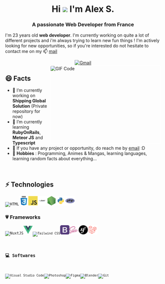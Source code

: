 
<h1 align="center">Hi <img src="https://media.giphy.com/media/hvRJCLFzcasrR4ia7z/giphy.gif" width="25px"> I'm Alex S.</h1>
<h3 align="center">A passionate Web Developer from France</h3>

I'm 23 years old **web developer**. I'm currently working on quite a lot of different projects and 
i'm always trying to learn new fun things ! I'm actively looking for new opportunities, so if you're interested
do not hesitate to contact me on my 📫 [mail](mailto:salimalexo@gmail.com)

<div align="center"><a href="mailto:salimalexo@gmail.com"><img alt="Gmail" src="https://img.shields.io/badge/Gmail-D14836?style=for-the-badge&logo=gmail&logoColor=white" /></a></div>

<img align="right" alt="GIF Code" src="https://cdn.dribbble.com/users/132194/screenshots/3143314/codingdribbble.gif" style="border: 2px solid white; border-radius:5px" height="250" width="355"/>

## 😄 Facts
- 🔭 I’m currently working on **Shipping Global Solution** (Private repository for now)
- 🌱 I’m currently learning **RubyOnRails**, **Meteor JS** and **Typescript**
- 💼 If you have any project or opportunity, do reach me by [email](mailto:salimalexo@gmail.com) :D
- 🤘 **Hobbies** : Programming, Animes & Mangas, learning languages, learning random facts about everything...

<br>

## ⚡ Technologies
<code><img height="30" src="https://avatars.githubusercontent.com/u/23360933?s=200&v=4" title="HTML"></code><code><img height="30" src="https://raw.githubusercontent.com/github/explore/80688e429a7d4ef2fca1e82350fe8e3517d3494d/topics/css/css.png" title="CSS"></code><code><img height="30" src="https://raw.githubusercontent.com/github/explore/80688e429a7d4ef2fca1e82350fe8e3517d3494d/topics/javascript/javascript.png" title="Javascript"></code><code><img height="30" src="https://raw.githubusercontent.com/github/explore/80688e429a7d4ef2fca1e82350fe8e3517d3494d/topics/jquery/jquery.png" title="jQuery"></code><code><img height="30" src="https://raw.githubusercontent.com/github/explore/80688e429a7d4ef2fca1e82350fe8e3517d3494d/topics/nodejs/nodejs.png" title="NodeJS"></code><code><img height="30" src="https://raw.githubusercontent.com/github/explore/80688e429a7d4ef2fca1e82350fe8e3517d3494d/topics/python/python.png" title="Python"></code><code><img height="30" src="https://raw.githubusercontent.com/github/explore/ccc16358ac4530c6a69b1b80c7223cd2744dea83/topics/php/php.png" title="PHP"></code>

### 💗 Frameworks
<code><img height="30" src="https://avatars.githubusercontent.com/u/23360933?s=200&v=4" title="NuxtJS"></code><code><code><img height="30" src="https://raw.githubusercontent.com/github/explore/80688e429a7d4ef2fca1e82350fe8e3517d3494d/topics/vue/vue.png" title="VueJS"></code><code><img height="30" src="https://static-00.iconduck.com/assets.00/tailwind-css-icon-512x307-1v56l8ed.png" title="Tailwind CSS"></code><code><img height="30" src="https://raw.githubusercontent.com/github/explore/80688e429a7d4ef2fca1e82350fe8e3517d3494d/topics/bootstrap/bootstrap.png" title="Bootstrap"></code><code><img height="30" src="https://raw.githubusercontent.com/github/explore/80688e429a7d4ef2fca1e82350fe8e3517d3494d/topics/sass/sass.png" title="SASS"></code><code><img height="30" src="https://raw.githubusercontent.com/github/explore/d0c5a5e31e1776ad62379ef5f6b703bcf107d3a3/topics/symfony/symfony.png" title="Symfony"></code><code><img height="30" src="https://raw.githubusercontent.com/github/explore/56a826d05cf762b2b50ecbe7d492a839b04f3fbf/topics/laravel/laravel.png" title="Laravel"></code>

### 💻 Softwares
<code><img height="30" src="https://upload.wikimedia.org/wikipedia/commons/thumb/9/9a/Visual_Studio_Code_1.35_icon.svg/2048px-Visual_Studio_Code_1.35_icon.svg.png" title="Visual Studio Code"></code><code><img height="30" src="https://encrypted-tbn0.gstatic.com/images?q=tbn:ANd9GcTtwktLwEnnPydrOMjoLAYh3qlNBN-Rh5Ek_nKIRfpebtXPpyl1WN5uBj3Iut7U8syoNqw&usqp=CAU" title="Photoshop"></code><code><img height="30" src="https://upload.wikimedia.org/wikipedia/commons/3/33/Figma-logo.svg" title="Figma"></code><code><img height="30" src="https://findicons.com/files/icons/1007/crystal_like/256/blender.png" title="Blender"></code><code><img height="30" src="https://upload.wikimedia.org/wikipedia/commons/thumb/3/3f/Git_icon.svg/1024px-Git_icon.svg.png" title="Git"></code>
